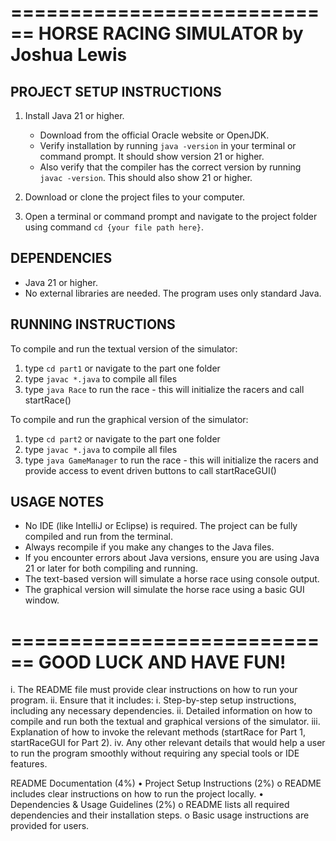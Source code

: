 ============================
   HORSE RACING SIMULATOR
      by Joshua Lewis
============================

 PROJECT SETUP INSTRUCTIONS
----------------------------

1. Install Java 21 or higher.
   - Download from the official Oracle website or OpenJDK.
   - Verify installation by running `java -version` in your terminal or command prompt. It should show version 21 or higher.
   - Also verify that the compiler has the correct version by running `javac -version`. This should also show 21 or higher.

2. Download or clone the project files to your computer.

3. Open a terminal or command prompt and navigate to the project folder using command `cd {your file path here}`.

DEPENDENCIES
----------------------------
- Java 21 or higher.
- No external libraries are needed. The program uses only standard Java.

RUNNING INSTRUCTIONS
----------------------------

To compile and run the textual version of the simulator:

1. type `cd part1` or navigate to the part one folder
2. type `javac *.java` to compile all files
3. type `java Race` to run the race - this will initialize the racers and call startRace()


To compile and run the graphical version of the simulator:

1. type `cd part2` or navigate to the part one folder
2. type `javac *.java` to compile all files
3. type `java GameManager` to run the race - this will initialize the racers and provide access to event driven buttons to call startRaceGUI()


USAGE NOTES
----------------------------

- No IDE (like IntelliJ or Eclipse) is required. The project can be fully compiled and run from the terminal.
- Always recompile if you make any changes to the Java files.
- If you encounter errors about Java versions, ensure you are using Java 21 or later for both compiling and running.
- The text-based version will simulate a horse race using console output.
- The graphical version will simulate the horse race using a basic GUI window.

============================
  GOOD LUCK AND HAVE FUN!
============================





i. The README file must provide clear instructions on how to run your program.
ii. Ensure that it includes:
i. Step-by-step setup instructions, including any necessary dependencies.
ii. Detailed information on how to compile and run both the textual and graphical
versions of the simulator.
iii. Explanation of how to invoke the relevant methods (startRace for Part 1,
startRaceGUI for Part 2).
iv. Any other relevant details that would help a user to run the program smoothly
without requiring any special tools or IDE features.



README Documentation (4%)
• Project Setup Instructions (2%)
o README includes clear instructions on how to run the project locally.
• Dependencies & Usage Guidelines (2%)
o README lists all required dependencies and their installation steps.
o Basic usage instructions are provided for users.